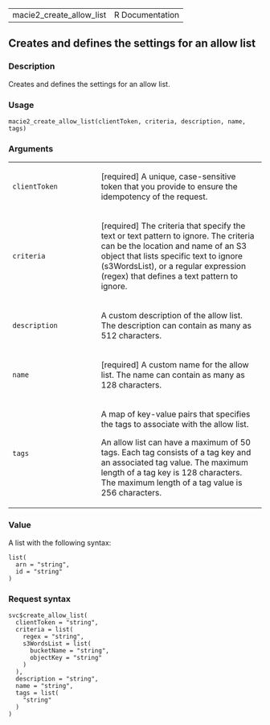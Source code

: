 <table style="width: 100%;">
<tbody>
<tr class="odd">
<td>macie2_create_allow_list</td>
<td style="text-align: right;">R Documentation</td>
</tr>
</tbody>
</table>

## Creates and defines the settings for an allow list

### Description

Creates and defines the settings for an allow list.

### Usage

    macie2_create_allow_list(clientToken, criteria, description, name, tags)

### Arguments

<table>
<colgroup>
<col style="width: 35%" />
<col style="width: 65%" />
</colgroup>
<tbody>
<tr class="odd">
<td><code
id="macie2_create_allow_list_:_clientToken">clientToken</code></td>
<td><p>[required] A unique, case-sensitive token that you provide to
ensure the idempotency of the request.</p></td>
</tr>
<tr class="even">
<td><code id="macie2_create_allow_list_:_criteria">criteria</code></td>
<td><p>[required] The criteria that specify the text or text pattern to
ignore. The criteria can be the location and name of an S3 object that
lists specific text to ignore (s3WordsList), or a regular expression
(regex) that defines a text pattern to ignore.</p></td>
</tr>
<tr class="odd">
<td><code
id="macie2_create_allow_list_:_description">description</code></td>
<td><p>A custom description of the allow list. The description can
contain as many as 512 characters.</p></td>
</tr>
<tr class="even">
<td><code id="macie2_create_allow_list_:_name">name</code></td>
<td><p>[required] A custom name for the allow list. The name can contain
as many as 128 characters.</p></td>
</tr>
<tr class="odd">
<td><code id="macie2_create_allow_list_:_tags">tags</code></td>
<td><p>A map of key-value pairs that specifies the tags to associate
with the allow list.</p>
<p>An allow list can have a maximum of 50 tags. Each tag consists of a
tag key and an associated tag value. The maximum length of a tag key is
128 characters. The maximum length of a tag value is 256
characters.</p></td>
</tr>
</tbody>
</table>

### Value

A list with the following syntax:

    list(
      arn = "string",
      id = "string"
    )

### Request syntax

    svc$create_allow_list(
      clientToken = "string",
      criteria = list(
        regex = "string",
        s3WordsList = list(
          bucketName = "string",
          objectKey = "string"
        )
      ),
      description = "string",
      name = "string",
      tags = list(
        "string"
      )
    )
